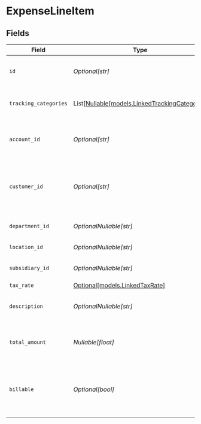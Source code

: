 # ExpenseLineItem


## Fields

| Field                                                                                | Type                                                                                 | Required                                                                             | Description                                                                          | Example                                                                              |
| ------------------------------------------------------------------------------------ | ------------------------------------------------------------------------------------ | ------------------------------------------------------------------------------------ | ------------------------------------------------------------------------------------ | ------------------------------------------------------------------------------------ |
| `id`                                                                                 | *Optional[str]*                                                                      | :heavy_minus_sign:                                                                   | A unique identifier for an object.                                                   | 12345                                                                                |
| `tracking_categories`                                                                | List[[Nullable[models.LinkedTrackingCategory]](../models/linkedtrackingcategory.md)] | :heavy_minus_sign:                                                                   | A list of linked tracking categories.                                                |                                                                                      |
| `account_id`                                                                         | *Optional[str]*                                                                      | :heavy_minus_sign:                                                                   | The unique identifier for the ledger account.                                        | 123456                                                                               |
| `customer_id`                                                                        | *Optional[str]*                                                                      | :heavy_minus_sign:                                                                   | The ID of the customer this expense item is linked to.                               | 12345                                                                                |
| `department_id`                                                                      | *OptionalNullable[str]*                                                              | :heavy_minus_sign:                                                                   | The ID of the department                                                             | 12345                                                                                |
| `location_id`                                                                        | *OptionalNullable[str]*                                                              | :heavy_minus_sign:                                                                   | The ID of the location                                                               | 12345                                                                                |
| `subsidiary_id`                                                                      | *OptionalNullable[str]*                                                              | :heavy_minus_sign:                                                                   | The ID of the subsidiary                                                             | 12345                                                                                |
| `tax_rate`                                                                           | [Optional[models.LinkedTaxRate]](../models/linkedtaxrate.md)                         | :heavy_minus_sign:                                                                   | N/A                                                                                  |                                                                                      |
| `description`                                                                        | *OptionalNullable[str]*                                                              | :heavy_minus_sign:                                                                   | The expense line item description                                                    | Travel US.                                                                           |
| `total_amount`                                                                       | *Nullable[float]*                                                                    | :heavy_check_mark:                                                                   | The total amount of the expense line item.                                           | 275                                                                                  |
| `billable`                                                                           | *Optional[bool]*                                                                     | :heavy_minus_sign:                                                                   | Boolean that indicates if the line item is billable or not.                          | true                                                                                 |